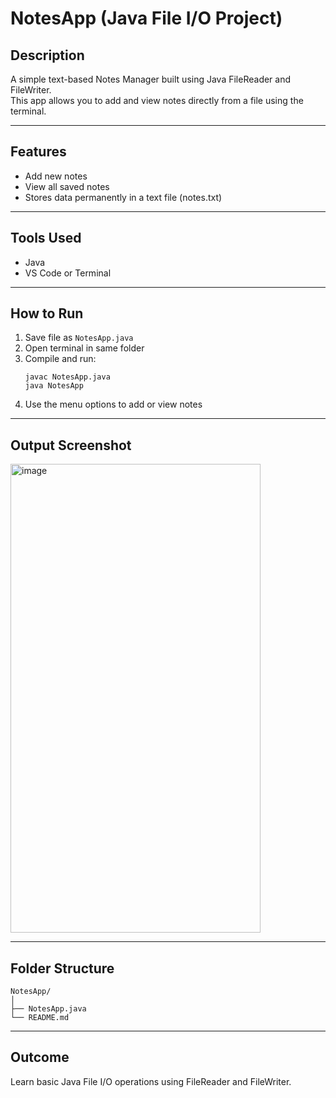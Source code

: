 # NotesApp (Java File I/O Project)

## Description
A simple text-based Notes Manager built using Java FileReader and FileWriter.  
This app allows you to add and view notes directly from a file using the terminal.

---

## Features
- Add new notes  
- View all saved notes  
- Stores data permanently in a text file (notes.txt)

---

## Tools Used
- Java  
- VS Code or Terminal

---

## How to Run
1. Save file as `NotesApp.java`
2. Open terminal in same folder
3. Compile and run:
   ```
   javac NotesApp.java
   java NotesApp
   ```
4. Use the menu options to add or view notes

---
## Output Screenshot

<img width="400" height="750" alt="image" src="https://github.com/user-attachments/assets/31c96d8f-8177-4a0f-8c88-f1f831e966f9" />

---

## Folder Structure
```
NotesApp/
│
├── NotesApp.java
└── README.md
```

---

## Outcome
Learn basic Java File I/O operations using FileReader and FileWriter.
